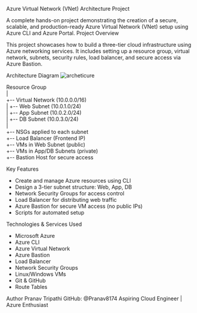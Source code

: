 Azure Virtual Network (VNet) Architecture Project

A complete hands-on project demonstrating the creation of a secure, scalable, and production-ready Azure Virtual Network (VNet) setup using Azure CLI and Azure Portal.
Project Overview

This project showcases how to build a three-tier cloud infrastructure using Azure networking services. It includes setting up a resource group, virtual network, subnets, security rules, load balancer, and secure access via Azure Bastion.


Architecture Diagram
 ![archeticure](https://github.com/user-attachments/assets/bd1a808c-cad5-484a-b4af-97d496daf58d)

Resource Group  
|  
+-- Virtual Network (10.0.0.0/16)  
|   +-- Web Subnet (10.0.1.0/24)  
|   +-- App Subnet (10.0.2.0/24)  
|   +-- DB Subnet (10.0.3.0/24)  
|  
+-- NSGs applied to each subnet  
+-- Load Balancer (Frontend IP)  
+-- VMs in Web Subnet (public)  
+-- VMs in App/DB Subnets (private)  
+-- Bastion Host for secure access  

 Key Features

- Create and manage Azure resources using CLI
- Design a 3-tier subnet structure: Web, App, DB
- Network Security Groups for access control
- Load Balancer for distributing web traffic
- Azure Bastion for secure VM access (no public IPs)
- Scripts for automated setup

 Technologies & Services Used

- Microsoft Azure
- Azure CLI
- Azure Virtual Network
- Azure Bastion
- Load Balancer
- Network Security Groups
- Linux/Windows VMs
- Git & GitHub
- Route Tables


Author
Pranav Tripathi
GitHub: @Pranav8174
Aspiring Cloud Engineer | Azure Enthusiast




